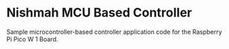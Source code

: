 # Nishmah MCU Based Controller
Sample microcontroller-based controller application code for the Raspberry Pi Pico W 1 Board.
